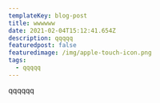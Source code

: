 ```yaml
---
templateKey: blog-post
title: wwwwww
date: 2021-02-04T15:12:41.654Z
description: qqqqq
featuredpost: false
featuredimage: /img/apple-touch-icon.png
tags:
  - qqqqq
---
```

qqqqqq